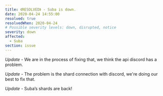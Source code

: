 ```yaml
---
title: 《RESOLVED》 - Suba is down.
date: 2020-04-24 14:55:00
resolved: true
resolvedWhen: 2020-04-24 
# Possible severity levels: down, disrupted, notice
severity: down
affected:
  - Suba
section: issue
---
```


*Update* - We are in the process of fixing that, we think the api discord has a problem.

*Update* - The problem is the shard connection with discord, we're doing our best to fix that.

*Update* - Suba’s shards are back!

